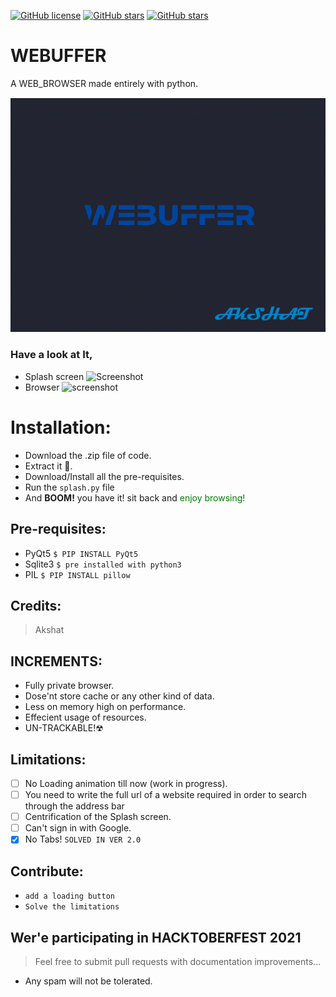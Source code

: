 [![GitHub license](https://img.shields.io/github/license/Akshat-unt/WEBUFFER?style=for-the-badge)](https://github.com/Akshat-unt/WEBUFFER/blob/main/LICENSE) [![GitHub stars](https://img.shields.io/github/stars/Akshat-unt/WEBUFFER?style=for-the-badge)](https://github.com/Akshat-unt/WEBUFFER/stargazers) [![GitHub stars](https://img.shields.io/github/stars/Akshat-unt/WEBUFFER?label=Contributors&style=for-the-badge)](https://github.com/Akshat-unt/WEBUFFER/stargazers)

# WEBUFFER

A WEB_BROWSER made entirely with python.

![Webuffer](Images/splash.gif)

### Have a look at It,
 * Splash screen
![Screenshot](https://github.com/Akshat-unt/WEBUFFER/blob/8362d1cddaf989f35c7f74e9918e055900932502/Screenshot%20(13).png)
 * Browser
![screenshot](https://github.com/Akshat-unt/WEBUFFER/blob/8362d1cddaf989f35c7f74e9918e055900932502/Screenshot%20(10).png)

# Installation:
 * Download the .zip file of code.
 * Extract it 📂.
 * Download/Install all the pre-requisites.
 * Run the ``splash.py`` file
 * And <b>BOOM!</b> you have it! sit back and <span style="color: green;">enjoy browsing!</span>

## Pre-requisites: 
  * PyQt5     ``$ PIP INSTALL PyQt5``
  * Sqlite3   ``$ pre installed with python3``
  * PIL       ``$ PIP INSTALL pillow``

## Credits:
  > Akshat
  
## INCREMENTS:
  * Fully private browser.
  * Dose'nt store cache or any other kind of data.
  * Less on memory high on performance.
  * Effecient usage of resources.
  * UN-TRACKABLE!☢

## Limitations:
  - [ ] No Loading animation till now (work in progress).
  - [ ] You need to write the full url of a website required in order to search through the address bar
  - [ ] Centrification of the Splash screen.
  - [ ] Can't sign in with Google.
  - [x] No Tabs! ``SOLVED IN VER 2.0``

## Contribute:
* ``add a loading button``
* ``Solve the limitations``
## Wer'e participating in HACKTOBERFEST 2021
> Feel free to submit pull requests with documentation improvements...
* Any spam will not be tolerated.
